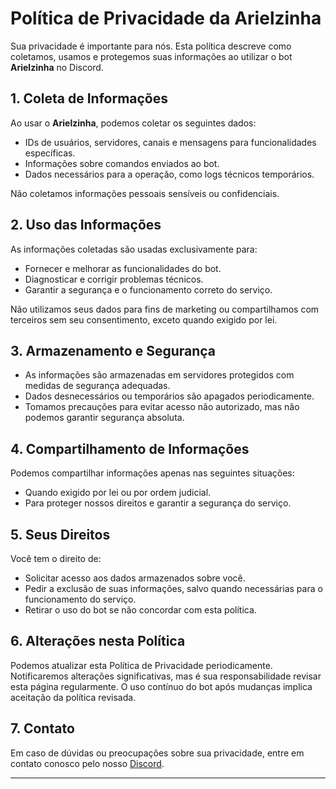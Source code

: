 # Política de Privacidade da Arielzinha  

Sua privacidade é importante para nós. Esta política descreve como coletamos, usamos e protegemos suas informações ao utilizar o bot **Arielzinha** no Discord.  

## 1. Coleta de Informações  
Ao usar o **Arielzinha**, podemos coletar os seguintes dados:  
- IDs de usuários, servidores, canais e mensagens para funcionalidades específicas.  
- Informações sobre comandos enviados ao bot.  
- Dados necessários para a operação, como logs técnicos temporários.  

Não coletamos informações pessoais sensíveis ou confidenciais.  

## 2. Uso das Informações  
As informações coletadas são usadas exclusivamente para:  
- Fornecer e melhorar as funcionalidades do bot.  
- Diagnosticar e corrigir problemas técnicos.  
- Garantir a segurança e o funcionamento correto do serviço.  

Não utilizamos seus dados para fins de marketing ou compartilhamos com terceiros sem seu consentimento, exceto quando exigido por lei.  

## 3. Armazenamento e Segurança  
- As informações são armazenadas em servidores protegidos com medidas de segurança adequadas.  
- Dados desnecessários ou temporários são apagados periodicamente.  
- Tomamos precauções para evitar acesso não autorizado, mas não podemos garantir segurança absoluta.  

## 4. Compartilhamento de Informações  
Podemos compartilhar informações apenas nas seguintes situações:  
- Quando exigido por lei ou por ordem judicial.  
- Para proteger nossos direitos e garantir a segurança do serviço.  

## 5. Seus Direitos  
Você tem o direito de:  
- Solicitar acesso aos dados armazenados sobre você.  
- Pedir a exclusão de suas informações, salvo quando necessárias para o funcionamento do serviço.  
- Retirar o uso do bot se não concordar com esta política.    

## 6. Alterações nesta Política  
Podemos atualizar esta Política de Privacidade periodicamente. Notificaremos alterações significativas, mas é sua responsabilidade revisar esta página regularmente. O uso contínuo do bot após mudanças implica aceitação da política revisada.  

## 7. Contato  
Em caso de dúvidas ou preocupações sobre sua privacidade, entre em contato conosco pelo nosso [Discord](https://dcserver.link/brasilpokedrink).  

---
